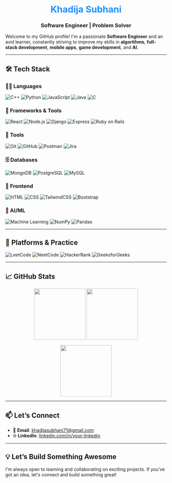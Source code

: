 <div align="center" style="color:#1E90FF;"><h1>Khadija Subhani</h1></div>

### <div align="center">Software Engineer | Problem Solver</div>

Welcome to my GitHub profile! I'm a passionate **Software Engineer** and an avid learner, constantly striving to improve my skills in **algorithms**, **full-stack development**, **mobile apps**, **game development**, and **AI**.

---

## 🛠 Tech Stack

### 👩‍💻 Languages  
![C++](https://img.shields.io/badge/C++-1E90FF?style=flat-square&logo=cplusplus&logoColor=white)
![Python](https://img.shields.io/badge/Python-1E90FF?style=flat-square&logo=python&logoColor=white)
![JavaScript](https://img.shields.io/badge/JavaScript-1E90FF?style=flat-square&logo=javascript&logoColor=white)
![Java](https://img.shields.io/badge/Java-1E90FF?style=flat-square&logo=java&logoColor=white)
![C](https://img.shields.io/badge/C-1E90FF?style=flat-square&logo=c&logoColor=white)

### 🧩 Frameworks & Tools  
![React](https://img.shields.io/badge/React-1E90FF?style=flat-square&logo=react&logoColor=white)
![Node.js](https://img.shields.io/badge/Node.js-1E90FF?style=flat-square&logo=node.js&logoColor=white)
![Django](https://img.shields.io/badge/Django-1E90FF?style=flat-square&logo=django&logoColor=white)
![Express](https://img.shields.io/badge/Express.js-1E90FF?style=flat-square&logo=express&logoColor=white)
![Ruby on Rails](https://img.shields.io/badge/Ruby_on_Rails-1E90FF?style=flat-square&logo=rubyonrails&logoColor=white)

### 🧪 Tools  
![Git](https://img.shields.io/badge/Git-1E90FF?style=flat-square&logo=git&logoColor=white)
![GitHub](https://img.shields.io/badge/GitHub-1E90FF?style=flat-square&logo=github&logoColor=white)
![Postman](https://img.shields.io/badge/Postman-1E90FF?style=flat-square&logo=postman&logoColor=white)
![Jira](https://img.shields.io/badge/Jira-1E90FF?style=flat-square&logo=jira&logoColor=white)

### 🗄️ Databases  
![MongoDB](https://img.shields.io/badge/MongoDB-1E90FF?style=flat-square&logo=mongodb&logoColor=white)
![PostgreSQL](https://img.shields.io/badge/PostgreSQL-1E90FF?style=flat-square&logo=postgresql&logoColor=white)
![MySQL](https://img.shields.io/badge/MySQL-1E90FF?style=flat-square&logo=mysql&logoColor=white)

### 🎨 Frontend  
![HTML](https://img.shields.io/badge/HTML5-1E90FF?style=flat-square&logo=html5&logoColor=white)
![CSS](https://img.shields.io/badge/CSS3-1E90FF?style=flat-square&logo=css3&logoColor=white)
![TailwindCSS](https://img.shields.io/badge/Tailwind_CSS-1E90FF?style=flat-square&logo=tailwindcss&logoColor=white)
![Bootstrap](https://img.shields.io/badge/Bootstrap-1E90FF?style=flat-square&logo=bootstrap&logoColor=white)

### 🤖 AI/ML  
![Machine Learning](https://img.shields.io/badge/Machine_Learning-1E90FF?style=flat-square&logo=scikit-learn&logoColor=white)
![NumPy](https://img.shields.io/badge/NumPy-1E90FF?style=flat-square&logo=numpy&logoColor=white)
![Pandas](https://img.shields.io/badge/Pandas-1E90FF?style=flat-square&logo=pandas&logoColor=white)

---

## 🌱 Platforms & Practice

![LeetCode](https://img.shields.io/badge/LeetCode-FFA116?style=flat-square&logo=leetcode&logoColor=white)
![NeetCode](https://img.shields.io/badge/NeetCode-1E90FF?style=flat-square&logo=leetcode&logoColor=white)
![HackerRank](https://img.shields.io/badge/HackerRank-1E90FF?style=flat-square&logo=hackerrank&logoColor=white)
![GeeksforGeeks](https://img.shields.io/badge/GeeksforGeeks-1E90FF?style=flat-square&logo=geeksforgeeks&logoColor=white)

---

## 📈 GitHub Stats

<p align="center">
  <img src="https://github-readme-stats.vercel.app/api?username=khadijayy&show_icons=true&count_private=true&theme=blueberry" height="160" />
  <img src="https://github-readme-stats.vercel.app/api/top-langs/?username=khadijayy&layout=compact&count_private=true&theme=blueberry" height="160" />
</p>

<p align="center">
  <img src="https://github-readme-streak-stats.herokuapp.com/?user=khadijayy&theme=blueberry" height="160" />
</p>

---

## 📫 Let’s Connect

- 📧 **Email**: khadijasubhani71@gmail.com  
- 🌐 **LinkedIn**: [linkedin.com/in/your-linkedin](https://www.linkedin.com/in/your-linkedin/)

---

## 💡 Let’s Build Something Awesome

I'm always open to learning and collaborating on exciting projects. If you’ve got an idea, let's connect and build something great!
